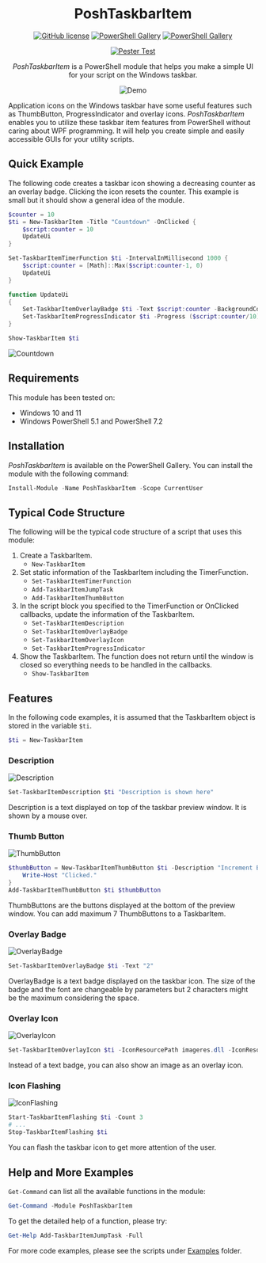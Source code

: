 <div align="center">

# PoshTaskbarItem

[![GitHub license](https://img.shields.io/github/license/mdgrs-mei/PoshTaskbarItem)](https://github.com/mdgrs-mei/PoshTaskbarItem/blob/main/LICENSE)
[![PowerShell Gallery](https://img.shields.io/powershellgallery/p/PoshTaskbarItem)](https://www.powershellgallery.com/packages/PoshTaskbarItem)
[![PowerShell Gallery](https://img.shields.io/powershellgallery/dt/PoshTaskbarItem)](https://www.powershellgallery.com/packages/PoshTaskbarItem)

[![Pester Test](https://github.com/mdgrs-mei/PoshTaskbarItem/actions/workflows/pester-test.yml/badge.svg)](https://github.com/mdgrs-mei/PoshTaskbarItem/actions/workflows/pester-test.yml)

*PoshTaskbarItem* is a PowerShell module that helps you make a simple UI for your script on the Windows taskbar.

![Demo](https://user-images.githubusercontent.com/81177095/184648943-38273e0f-048f-4f4f-b335-f43d3e173619.gif)

</div>

Application icons on the Windows taskbar have some useful features such as ThumbButton, ProgressIndicator and overlay icons. *PoshTaskbarItem* enables you to utilize these taskbar item features from PowerShell without caring about WPF programming. It will help you create simple and easily accessible GUIs for your utility scripts.

## Quick Example

The following code creates a taskbar icon showing a decreasing counter as an overlay badge. Clicking the icon resets the counter. This example is small but it should show a general idea of the module.

```powershell
$counter = 10
$ti = New-TaskbarItem -Title "Countdown" -OnClicked {
    $script:counter = 10
    UpdateUi
}

Set-TaskbarItemTimerFunction $ti -IntervalInMillisecond 1000 {
    $script:counter = [Math]::Max($script:counter-1, 0)
    UpdateUi
}

function UpdateUi
{
    Set-TaskbarItemOverlayBadge $ti -Text $script:counter -BackgroundColor "LightSeaGreen"
    Set-TaskbarItemProgressIndicator $ti -Progress ($script:counter/10) -State Paused
}

Show-TaskbarItem $ti
```
![Countdown](https://user-images.githubusercontent.com/81177095/184890354-ad60b9cd-b918-41ad-b2a8-bd36b9e0c506.gif)

## Requirements

This module has been tested on:

- Windows 10 and 11 
- Windows PowerShell 5.1 and PowerShell 7.2

## Installation

*PoshTaskbarItem* is available on the PowerShell Gallery. You can install the module with the following command:

```powershell
Install-Module -Name PoshTaskbarItem -Scope CurrentUser
```

## Typical Code Structure

The following will be the typical code structure of a script that uses this module:

1. Create a TaskbarItem.
    - `New-TaskbarItem`
1. Set static information of the TaskbarItem including the TimerFunction.
    - `Set-TaskbarItemTimerFunction`
    - `Add-TaskbarItemJumpTask`
    - `Add-TaskbarItemThumbButton`
1. In the script block you specified to the TimerFunction or OnClicked callbacks, update the information of the TaskbarItem.
    - `Set-TaskbarItemDescription`
    - `Set-TaskbarItemOverlayBadge`
    - `Set-TaskbarItemOverlayIcon`
    - `Set-TaskbarItemProgressIndicator`
1. Show the TaskbarItem. The function does not return until the window is closed so everything needs to be handled in the callbacks.
    - `Show-TaskbarItem`

## Features

In the following code examples, it is assumed that the TaskbarItem object is stored in the variable `$ti`.

```powershell
$ti = New-TaskbarItem
```

### Description

![Description](https://user-images.githubusercontent.com/81177095/184888853-8fa8ada8-c7a4-4845-ad49-817cd8fe6338.png)

```powershell
Set-TaskbarItemDescription $ti "Description is shown here"
```

Description is a text displayed on top of the taskbar preview window. It is shown by a mouse over.

### Thumb Button

![ThumbButton](https://user-images.githubusercontent.com/81177095/184888921-283873ae-a1a6-4505-a656-022be39c04c7.png)

```powershell
$thumbButton = New-TaskbarItemThumbButton $ti -Description "Increment Badge Counter" -IconResourcePath "imageres.dll" -IconResourceIndex 101 -OnClicked {
    Write-Host "Clicked."
}
Add-TaskbarItemThumbButton $ti $thumbButton
```

ThumbButtons are the buttons displayed at the bottom of the preview window. You can add maximum 7 ThumbButtons to a TaskbarItem.

### Overlay Badge

![OverlayBadge](https://user-images.githubusercontent.com/81177095/184888975-5f6d0a5b-7120-4b42-8130-36c92ed317f3.png)

```powershell
Set-TaskbarItemOverlayBadge $ti -Text "2"
```

OverlayBadge is a text badge displayed on the taskbar icon. The size of the badge and the font are changeable by parameters but 2 characters might be the maximum considering the space.

### Overlay Icon

![OverlayIcon](https://user-images.githubusercontent.com/81177095/184889028-d18a7476-9a9b-4d6f-9a47-2ff8f3bbc506.png)

```powershell
Set-TaskbarItemOverlayIcon $ti -IconResourcePath imageres.dll -IconResourceIndex 79
```

Instead of a text badge, you can also show an image as an overlay icon.

### Icon Flashing

![IconFlashing](https://user-images.githubusercontent.com/81177095/184889102-4b12a6d6-6a14-4189-aca5-541e51ce677d.png)

```powershell
Start-TaskbarItemFlashing $ti -Count 3
# ...
Stop-TaskbarItemFlashing $ti
```

You can flash the taskbar icon to get more attention of the user.

## Help and More Examples

`Get-Command` can list all the available functions in the module:

```powershell
Get-Command -Module PoshTaskbarItem
```

To get the detailed help of a function, please try:

```powershell
Get-Help Add-TaskbarItemJumpTask -Full
```

For more code examples, please see the scripts under [Examples](./Examples) folder.
